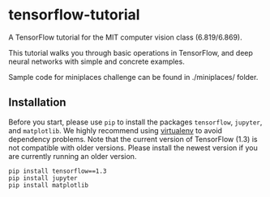 # tensorflow-tutorial

A TensorFlow tutorial for the MIT computer vision class (6.819/6.869).

This tutorial walks you through basic operations in TensorFlow, and deep neural networks with simple and concrete examples.

Sample code for miniplaces challenge can be found in ./miniplaces/ folder.

## Installation

Before you start, please use `pip` to install the packages `tensorflow`, `jupyter`, and `matplotlib`. We highly recommend using [virtualenv](https://virtualenv.pypa.io/en/stable) to avoid dependency problems. Note that the current version of TensorFlow (1.3) is not compatible with older versions. Please install the newest version if you are currently running an older version.

    pip install tensorflow==1.3
    pip install jupyter
    pip install matplotlib

